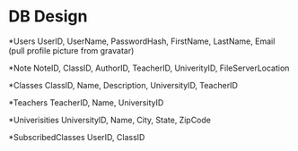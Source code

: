 DB Design
=========
*Users
UserID, UserName, PasswordHash, FirstName, LastName, Email (pull profile picture from gravatar)

*Note
NoteID, ClassID, AuthorID, TeacherID, UniverityID, FileServerLocation

*Classes
ClassID, Name, Description, UniversityID, TeacherID

*Teachers
TeacherID, Name, UniversityID

*Univerisities
UniversityID, Name, City, State, ZipCode

*SubscribedClasses
UserID, ClassID